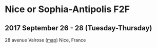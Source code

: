 # Nice or Sophia-Antipolis F2F
## 2017 September 26 - 28 (Tuesday-Thursday)

28 avenue Valrose ([map](https://www.google.com/maps/@43.7162439,7.2663508,18.85z))
Nice, France
